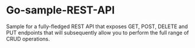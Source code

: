 # Go-sample-REST-API
Sample for a fully-fledged REST API that exposes GET, POST, DELETE and PUT endpoints that will subsequently allow you to perform the full range of CRUD operations.
